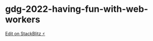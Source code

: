 # gdg-2022-having-fun-with-web-workers

[Edit on StackBlitz ⚡️](https://stackblitz.com/edit/vitejs-vite-jm6vks)